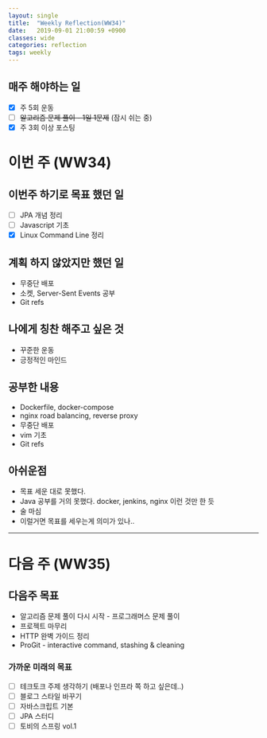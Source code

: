 ```yaml
---
layout: single
title:  "Weekly Reflection(WW34)"
date:   2019-09-01 21:00:59 +0900
classes: wide
categories: reflection
tags: weekly
---
```


## 매주 해야하는 일
- [x] 주 5회 운동
- [ ] ~~알고리즘 문제 풀이 - 1일 1문제~~ (잠시 쉬는 중)
- [x] 주 3회 이상 포스팅

# 이번 주 (WW34)
## 이번주 하기로 목표 했던 일
- [ ] JPA 개념 정리
- [ ] Javascript 기초
- [x] Linux Command Line 정리

## 계획 하지 않았지만 했던 일
* 무중단 배포
* 소켓, Server-Sent Events 공부
* Git refs

## 나에게 칭찬 해주고 싶은 것
* 꾸준한 운동
* 긍정적인 마인드

## 공부한 내용
* Dockerfile, docker-compose
* nginx road balancing, reverse proxy
* 무중단 배포
* vim 기초
* Git refs

## 아쉬운점
* 목표 세운 대로 못했다.
* Java 공부를 거의 못했다. docker, jenkins, nginx 이런 것만 한 듯
* 술 마심
* 이럴거면 목표를 세우는게 의미가 있나..

---


# 다음 주 (WW35)
## 다음주 목표
* 알고리즘 문제 풀이 다시 시작 - 프로그래머스 문제 풀이
* 프로젝트 마무리
* HTTP 완벽 가이드 정리
* ProGit - interactive command, stashing & cleaning

### 가까운 미래의 목표
- [ ] 테크토크 주제 생각하기 (배포나 인프라 쪽 하고 싶은데..)
- [ ] 블로그 스타일 바꾸기
- [ ] 자바스크립트 기본
- [ ] JPA 스터디
- [ ] 토비의 스프링 vol.1